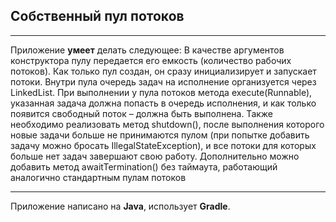 ##  Собственный пул потоков


_______

Приложение **умеет** делать следующее:
В качестве аргументов конструктора пулу передается его емкость (количество рабочих потоков). 
Как только пул создан, он сразу инициализирует и запускает потоки. 
Внутри пула очередь задач на исполнение организуется через LinkedList<Runnable>. 
При выполнении у пула потоков метода execute(Runnable), указанная задача должна попасть в очередь исполнения, 
и как только появится свободный поток – должна быть выполнена. 
Также необходимо реализовать метод shutdown(), после выполнения которого новые задачи больше не принимаются пулом 
(при попытке добавить задачу можно бросать IllegalStateException), 
и все потоки для которых больше нет задач завершают свою работу. 
Дополнительно можно добавить метод awaitTermination() без таймаута, 
работающий аналогично стандартным пулам потоков

-------

Приложение написано на **Java**, использует **Gradle**.

